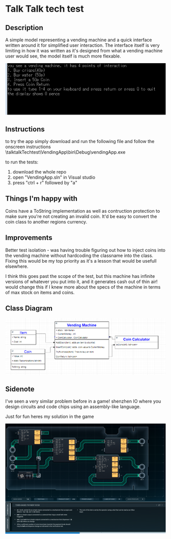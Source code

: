 # Talk Talk tech test

## Description
A simple model representing a vending machine and a quick interface written around it for simplified user interaction.
The interface itself is very limiting in how it was written as it's designed from what a vending machine user would see, the model itself is much more flexable.

![interface image](interface.PNG)

## Instructions
to try the app simply download and run the following file and follow the onscreen instructions
\talktalkTechtest\VendingApp\bin\Debug\vendingApp.exe

to run the tests:
1. download the whole repo 
2. open "VendingApp.sln" in Visual studio
3. press "ctrl + r" followed by "a"


## Things I'm happy with
Coins have a ToString implementation as well as contruction protection to make sure you're not creating an invalid coin. It'd be easy to convert the coin class to another regions currency.

## Improvements
Better test isolation - was having trouble figuring out how to inject coins into the vending machine without hardcoding the classname into the class. Fixing this would be my top priority as it's a lesson that would be usefull elsewhere.

I think this goes past the scope of the test, but this machine has infinite versions of whatever you put into it, and it generates cash out of thin air! would change this if I knew more about the specs of the machine in terms of max stock on items and coins.

## Class Diagram
![class diagram](class.PNG)


## Sidenote
I've seen a very similar problem before in a game! 
shenzhen IO where you design circuits and code chips using an assembly-like language.

Just for fun heres my solution in the game 

![ShenZhen IO screenshot](shenzhen.PNG)
